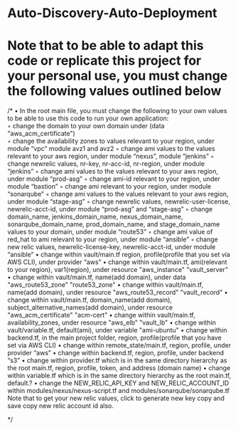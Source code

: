 

# Auto-Discovery-Auto-Deployment

# Note that to be able to adapt this code or replicate this project for your personal use, you must change the following values outlined below
/*
    • In the root main file, you must change the following to your own values to be able to use this code to run your own application:\
        ◦ change the domain to your own domain under (data "aws_acm_certificate")\
        ◦ change the availability zones to values relevant to your region, under module “vpc” module avz1 and avz2
        ◦ change ami values to the values relevant to your aws region, under module “nexus”, module “jenkins”
        ◦ change newrelic values, nr-key, nr-acc-id, nr-region, under module “jenkins”
        ◦ change ami values to the values relevant to your aws region, under module “prod-asg”
        ◦ change ami-id relevant to your region, under module “bastion”
        ◦ change ami relevant to your region, under module “sonarqube”
        ◦ change ami values to the values relevant to your aws region, under module “stage-asg”
        ◦ change newrelic values, newrelic-user-license, newrelic-acct-id, under module “prod-asg” and “stage-asg”
        ◦ change domain_name, jenkins_domain_name, nexus_domain_name, sonarqube_domain_name, prod_domain_name, and stage_domain_name values to your domain, under module “route53”
        ◦ change ami value of red_hat to ami relevant to your region, under module “ansible”
        ◦ change new relic values, newrelic-license-key, newrelic-acct-id, under module “ansible”
    • change within vault/main.tf region, profile(profile that you set via AWS CLI), under provider “aws”
    • change within vault/main.tf, ami(relevant to your region), var1(region), under resource "aws_instance" "vault_server"
    • change within vault/main.tf, name(add domain), under data "aws_route53_zone" "route53_zone"
    • change within vault/main.tf, name(add domain), under resource "aws_route53_record" "vault_record"
    • change within vault/main.tf, domain_name(add domain), subject_alternative_names(add domain), under resource "aws_acm_certificate" "acm-cert"
    • change within vault/main.tf, availability_zones, under resource "aws_elb" "vault_lb"
    • change within vault/variable.tf, default(ami), under variable "ami-ubuntu"
    • change within backend.tf, in the main project folder, region, profile(profile that you have set via AWS CLI)
    • change within remote_state/main.tf, region, profile, under provider “aws”
    • change within backend.tf, region, profile, under backend “s3”
    • change within provider.tf which is in the same directory hierarchy as the root main.tf, region, profile, token, and address (domain name)
    • change within variable.tf which is in the same directory hierarchy as the root main.tf, default.?
    • change the NEW_RELIC_API_KEY and NEW_RELIC_ACCOUNT_ID within modules/nexus/nexus-script.tf   and modules/sonarqube/sonarqube.tf
      Note that to get your new relic values, click to generate new key copy and save copy new relic account id also.

*/
